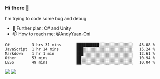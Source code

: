 ### Hi there 👋

I'm trying to code some bug and debug

- 🌱 Further plan: C# and Unity
- 📫 How to reach me: [@AndyYuan-Oni](https://github.com/AndyYuan-Oni)


<!--START_SECTION:waka-->
```text
C#          3 hrs 31 mins       ██████████░░░░░░░░░░░░░░░   43.08 % 
JavaScript  1 hr 14 mins        ███░░░░░░░░░░░░░░░░░░░░░░   15.24 % 
Markdown    1 hr 1 min          ███░░░░░░░░░░░░░░░░░░░░░░   12.61 % 
Other       53 mins             ██░░░░░░░░░░░░░░░░░░░░░░░   10.94 % 
LESS        49 mins             ██░░░░░░░░░░░░░░░░░░░░░░░   10.04 %
```
<!--END_SECTION:waka-->

  <!--**AndyYuan-Oni/AndyYuan-Oni** is a ✨ _special_ ✨ repository because its `README.md` (this file) appears on your GitHub profile.-->
<!--[![Top Langs](https://github-readme-stats.vercel.app/api/top-langs/?username=AndyYUan-Oni&layout=compact)](https://github.com/AndyYUan-Oni/github-readme-stats)-->
<a href="https://github.com/AndyYUan-Oni/github-readme-stats">
  <img align="left" src="https://github-readme-stats.vercel.app/api?username=AndyYUan-Oni&hide=stars" />
</a>
<a href="https://github.com/AndyYUan-Oni/github-readme-stats">
  <img align="left" src="https://github-readme-stats.vercel.app/api/top-langs/?username=AndyYUan-Oni&layout=compact" />
</a>


